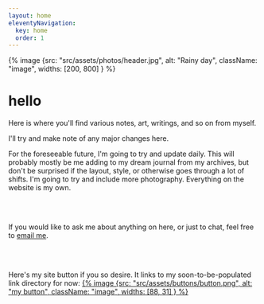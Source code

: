 ```yaml
---
layout: home
eleventyNavigation:
  key: home
  order: 1
---
```

{% image {src: "src/assets/photos/header.jpg", alt: "Rainy day", className: "image", widths: [200, 800] } %}

# hello
Here is where you'll find various notes, art, writings, and so on from myself.

I'll try and make note of any major changes here. 

For the foreseeable future, I'm going to try and update daily. This will probably mostly be me adding to my dream journal from my archives, but don't be surprised if the layout, style, or otherwise goes through a lot of shifts. 
I'm going to try and include more photography. Everything on the website is my own.

<br>
<br>

If you would like to ask me about anything on here, or just to chat, feel free to [email me](mailto:writer@oddduck.aleeas.com).

<br>
<br>

Here's my site button if you so desire. It links to my soon-to-be-populated link directory for now:
[{% image {src: "src/assets/buttons/button.png", alt: "my button", className: "image", widths: [88, 31] } %}](/directory)


